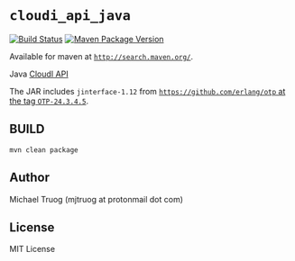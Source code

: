 `cloudi_api_java`
=================

[![Build Status](https://travis-ci.org/CloudI/cloudi_api_java.png)](https://travis-ci.org/CloudI/cloudi_api_java)
[![Maven Package Version](https://img.shields.io/maven-central/v/org.cloudi/cloudi_api_java.svg?maxAge=2592000)](http://search.maven.org/#search|ga|1|a%3A%22cloudi_api_java%22)

Available for maven at [`http://search.maven.org/`](http://search.maven.org/#search|gav|1|g%3A%22org.cloudi%22%20AND%20a%3A%22cloudi_api_java%22).

Java [CloudI API](https://cloudi.org/api.html#1_Intro)

The JAR includes `jinterface-1.12` from
[`https://github.com/erlang/otp` at the tag `OTP-24.3.4.5`](https://github.com/erlang/otp/tree/OTP-24.3.4.5/lib/jinterface).

BUILD
-----

    mvn clean package

Author
------

Michael Truog (mjtruog at protonmail dot com)

License
-------

MIT License

